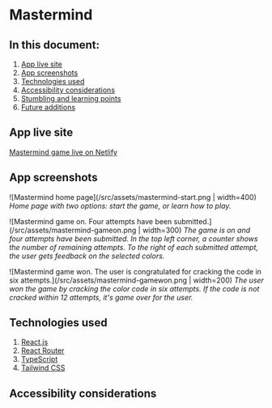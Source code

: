 # Mastermind

## In this document:
1. [App live site](#app-live-site)
2. [App screenshots](#screenshots)
3. [Technologies used](#technologies-used)
4. [Accessibility considerations](#accessibility-considerations)
5. [Stumbling and learning points](#stumbling-and-learning-points)
6. [Future additions](#future-additions)

## App live site
[Mastermind game live on Netlify](https://mastermind-v2-ajo-b.netlify.app/)

## App screenshots
![Mastermind home page](/src/assets/mastermind-start.png | width=400)
*Home page with two options: start the game, or learn how to play.*

![Mastermind game on. Four attempts have been submitted.](/src/assets/mastermind-gameon.png | width=300)
*The game is on and four attempts have been submitted. In the top left corner, a counter shows the number of remaining attempts. To the right of each submitted attempt, the user gets feedback on the selected colors.*

![Mastermind game won. The user is congratulated for cracking the code in six attempts.](/src/assets/mastermind-gamewon.png | width=200)
*The user won the game by cracking the color code in six attempts. If the code is not cracked within 12 attempts, it's game over for the user.*

## Technologies used
1. [React.js](https://react.dev/)
2. [React Router](https://reactrouter.com/)
3. [TypeScript](https://www.typescriptlang.org/)
4. [Tailwind CSS](https://v2.tailwindcss.com/)

## Accessibility considerations



